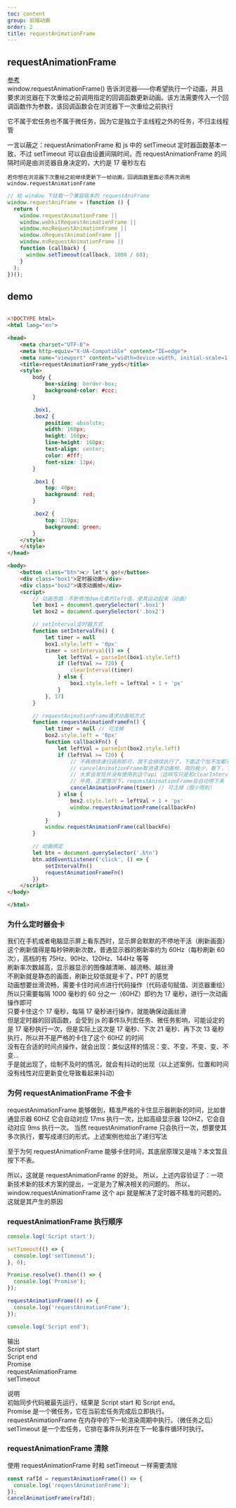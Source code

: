 ```yaml
---
toc: content
group: 前端动画
order: 2
title: requestAnimationFrame
---
```


## requestAnimationFrame

<a href="https://juejin.cn/post/7190728064458817591" target="_blank">参考</a>  
window.requestAnimationFrame() 告诉浏览器——你希望执行一个动画，并且要求浏览器在下次重绘之前调用指定的回调函数更新动画。该方法需要传入一个回调函数作为参数，该回调函数会在浏览器下一次重绘之前执行

它不属于宏任务也不属于微任务，因为它是独立于主线程之外的任务，不归主线程管

一言以蔽之：requestAnimationFrame 和 js 中的 setTimeout 定时器函数基本一致，不过 setTimeout 可以自由设置间隔时间，而 requestAnimationFrame 的间隔时间是由浏览器自身决定的，大约是 17 毫秒左右

`若你想在浏览器下次重绘之前继续更新下一帧动画，回调函数里面必须再次调用window.requestAnimationFrame`

```js
// 给 window 下挂载一个兼容版本的 requestAniFrame
window.requestAniFrame = (function () {
  return (
    window.requestAnimationFrame ||
    window.webkitRequestAnimationFrame ||
    window.mozRequestAnimationFrame ||
    window.oRequestAnimationFrame ||
    window.msRequestAnimationFrame ||
    function (callback) {
      window.setTimeout(callback, 1000 / 60);
    }
  );
})();
```

## demo

```html

<!DOCTYPE html>
<html lang="en">

<head>
    <meta charset="UTF-8">
    <meta http-equiv="X-UA-Compatible" content="IE=edge">
    <meta name="viewport" content="width=device-width, initial-scale=1.0">
    <title>requestAnimationFrame_yyds</title>
    <style>
        body {
            box-sizing: border-box;
            background-color: #ccc;
        }

        .box1,
        .box2 {
            position: absolute;
            width: 160px;
            height: 160px;
            line-height: 160px;
            text-align: center;
            color: #fff;
            font-size: 13px;
        }

        .box1 {
            top: 40px;
            background: red;
        }

        .box2 {
            top: 210px;
            background: green;
        }
    </style>
    </style>
</head>

<body>
    <button class="btn">👉 let's go!</button>
    <div class="box1">定时器动画</div>
    <div class="box2">请求动画帧</div>
    <script>
        // 动画思路：不断修改dom元素的left值，使其运动起来（动画）
        let box1 = document.querySelector('.box1')
        let box2 = document.querySelector('.box2')

        // setInterval定时器方式
        function setIntervalFn() {
            let timer = null
            box1.style.left = '0px'
            timer = setInterval(() => {
                let leftVal = parseInt(box1.style.left)
                if (leftVal >= 720) {
                    clearInterval(timer)
                } else {
                    box1.style.left = leftVal + 1 + 'px'
                }
            }, 17)
        }

        // requestAnimationFrame请求动画帧方式
        function requestAnimationFrameFn() {
            let timer = null // 可注掉
            box2.style.left = '0px'
            function callbackFn() {
                let leftVal = parseInt(box2.style.left)
                if (leftVal >= 720) {
                    // 不再继续递归调用即可，就不会继续执行了，下面这个加不加都无所谓，因为影响不到
                    // cancelAnimationFrame取消请求动画帧，用的极少，看下，下文中的回到顶部组件
                    // 大家会发现并没有使用到这个api（这样写只是和clearInterval做一个对比）
                    // 毕竟，正常情况下，requestAnimationFrame会自动停下来
                    cancelAnimationFrame(timer) // 可注掉（很少用到）
                } else {
                    box2.style.left = leftVal + 1 + 'px'
                    window.requestAnimationFrame(callbackFn)
                }
            }
            window.requestAnimationFrame(callbackFn)
        }

        // 动画绑定
        let btn = document.querySelector('.btn')
        btn.addEventListener('click', () => {
            setIntervalFn()
            requestAnimationFrameFn()
        })
    </script>
</body>

</html>
```

### 为什么定时器会卡

我们在手机或者电脑显示屏上看东西时，显示屏会默默的不停地干活（刷新画面）  
这个刷新值得是每秒钟刷新次数，普通显示器的刷新率约为 60Hz（每秒刷新 60 次），高档的有 75Hz、90Hz、120Hz、144Hz 等等  
刷新率次数越高，显示器显示的图像越清晰、越流畅、越丝滑  
不刷新就是静态的画面，刷新比较低就是卡了，PPT 的感觉  
动画想要丝滑流畅，需要卡住时间点进行代码操作（代码语句赋值、浏览器重绘）  
所以只需要每隔 1000 毫秒的 60 分之一（60HZ）即约为 17 毫秒，进行一次动画操作即可  
只要卡住这个 17 毫秒，每隔 17 毫秒进行操作，就能确保动画丝滑  
但是定时器的回调函数，会受到 js 的事件队列宏任务、微任务影响，可能设定的是 17 毫秒执行一次，但是实际上这次是 17 毫秒、下次 21 毫秒、再下次 13 毫秒执行，所以并不是严格的卡住了这个 60HZ 的时间  
没有在合适的时间点操作，就会出现：类似这样的情况：变、不变、不变、变、不变...  
于是就出现了，绘制不及时的情况，就会有抖动的出现（以上述案例，位置和时间没有线性对应更新变化导致看起来抖动）

### 为何 requestAnimationFrame 不会卡

requestAnimationFrame 能够做到，精准严格的卡住显示器刷新的时间，比如普通显示器 60HZ 它会自动对应 17ms 执行一次，比如高级显示器 120HZ，它会自动对应 9ms 执行一次。
当然 requestAnimationFrame 只会执行一次，想要使其多次执行，要写成递归的形式。上述案例也给出了递归写法

至于为何 requestAnimationFrame 能够卡住时间，其底层原理又是啥？本文暂且按下不表。

所以，这就是 requestAnimationFrame 的好处。
所以，上述内容验证了：一项新技术新的技术方案的提出，一定是为了解决相关的问题的。
所以，window.requestAnimationFrame 这个 api 就是解决了定时器不精准的问题的。
这就是其产生的原因

### requestAnimationFrame 执行顺序

```js
console.log('Script start');

setTimeout(() => {
  console.log('setTimeout');
}, 0);

Promise.resolve().then(() => {
  console.log('Promise');
});

requestAnimationFrame(() => {
  console.log('requestAnimationFrame');
});

console.log('Script end');
```

输出  
Script start  
Script end  
Promise  
requestAnimationFrame  
setTimeout

说明  
初始同步代码被最先运行，结果是 Script start 和 Script end。  
Promise 是一个微任务，它在当前宏任务完成后立即执行。  
requestAnimationFrame 在内存中的下一轮渲染周期中执行。（微任务之后）  
setTimeout 是一个宏任务，它排在事件队列并在下一轮事件循环时执行。

### requestAnimationFrame 清除

使用 requestAnimationFrame 时和 setTimeout 一样需要清除

```js
const rafId = requestAnimationFrame(() => {
  console.log('requestAnimationFrame');
});
cancelAnimationFrame(rafId);
```
